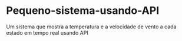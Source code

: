 # Pequeno-sistema-usando-API
Um sistema que mostra a temperatura e a velocidade de vento a cada estado em tempo real usando API 
